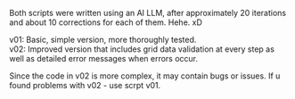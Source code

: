 Both scripts were written using an AI LLM, after approximately 20 iterations and about 10 corrections for each of them. Hehe. xD <br>

v01: Basic, simple version, more thoroughly tested. <br>
v02: Improved version that includes grid data validation at every step as well as detailed error messages when errors occur.<br>

Since the code in v02 is more complex, it may contain bugs or issues. If u found problems with v02 - use scrpt v01.<br>
